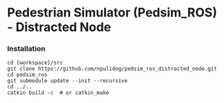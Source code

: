 # Pedestrian Simulator (Pedsim_ROS) - Distracted Node

### Installation

```
cd [workspace]/src
git clone https://github.com/npulidog/pedsim_ros_distracted_node.git
cd pedsim_ros
git submodule update --init --recursive
cd ../..
catkin build -c  # or catkin_make
```
